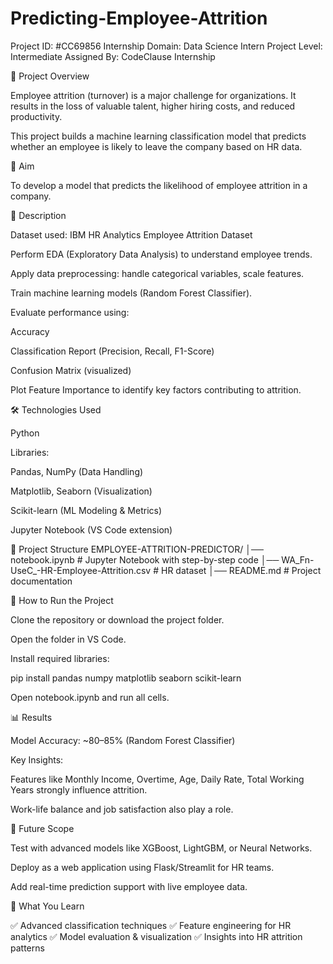 # Predicting-Employee-Attrition


Project ID: #CC69856
Internship Domain: Data Science Intern
Project Level: Intermediate
Assigned By: CodeClause Internship

📌 Project Overview

Employee attrition (turnover) is a major challenge for organizations. It results in the loss of valuable talent, higher hiring costs, and reduced productivity.

This project builds a machine learning classification model that predicts whether an employee is likely to leave the company based on HR data.

🎯 Aim

To develop a model that predicts the likelihood of employee attrition in a company.

📖 Description

Dataset used: IBM HR Analytics Employee Attrition Dataset

Perform EDA (Exploratory Data Analysis) to understand employee trends.

Apply data preprocessing: handle categorical variables, scale features.

Train machine learning models (Random Forest Classifier).

Evaluate performance using:

Accuracy

Classification Report (Precision, Recall, F1-Score)

Confusion Matrix (visualized)

Plot Feature Importance to identify key factors contributing to attrition.

🛠️ Technologies Used

Python

Libraries:

Pandas, NumPy (Data Handling)

Matplotlib, Seaborn (Visualization)

Scikit-learn (ML Modeling & Metrics)

Jupyter Notebook (VS Code extension)

📂 Project Structure
EMPLOYEE-ATTRITION-PREDICTOR/
│── notebook.ipynb                # Jupyter Notebook with step-by-step code
│── WA_Fn-UseC_-HR-Employee-Attrition.csv  # HR dataset
│── README.md                     # Project documentation

🚀 How to Run the Project

Clone the repository or download the project folder.

Open the folder in VS Code.

Install required libraries:

pip install pandas numpy matplotlib seaborn scikit-learn


Open notebook.ipynb and run all cells.

📊 Results

Model Accuracy: ~80–85% (Random Forest Classifier)

Key Insights:

Features like Monthly Income, Overtime, Age, Daily Rate, Total Working Years strongly influence attrition.

Work-life balance and job satisfaction also play a role.

🔮 Future Scope

Test with advanced models like XGBoost, LightGBM, or Neural Networks.

Deploy as a web application using Flask/Streamlit for HR teams.

Add real-time prediction support with live employee data.

📌 What You Learn

✅ Advanced classification techniques
✅ Feature engineering for HR analytics
✅ Model evaluation & visualization
✅ Insights into HR attrition patterns
